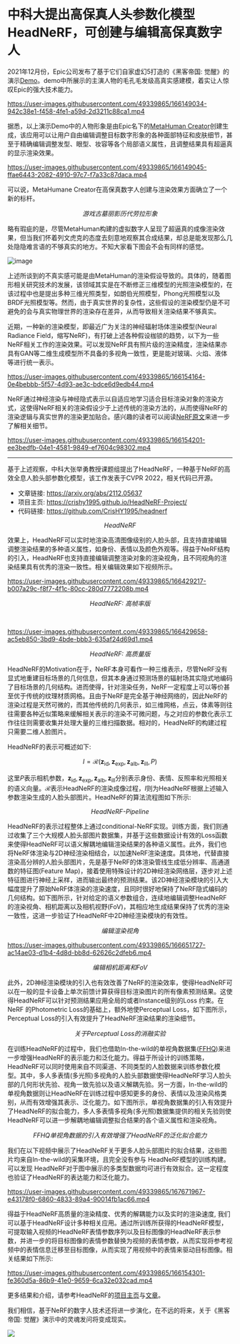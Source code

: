# 中科大提出高保真人头参数化模型HeadNeRF，可创建与编辑高保真数字人
2021年12月份，Epic公司发布了基于它们自家虚幻5打造的《黑客帝国: 觉醒》的演示[Demo](https://www.bilibili.com/video/BV1rY411p7Tg?spm_id_from=333.337.search-card.all.click)。demo中所展示的主演人物的毛孔毛发级高真实感建模，着实让人惊叹Epic的强大技术能力。

https://user-images.githubusercontent.com/49339865/166149034-942c38e1-f458-4fe1-a59d-2d3211c88ca1.mp4

据悉，以上演示Demo中的人物形象是由Epic名下的[MetaHuman Creator](https://www.unrealengine.com/zh-CN/metahuman-creator)创建生成，该应用可以让用户自由编辑调整目标数字形象的各种面部特征和皮肤细节，甚至于精确编辑调整发型、眼型、妆容等各个局部语义属性，且调整结果具有超逼真的显示渲染效果。

https://user-images.githubusercontent.com/49339865/166149045-ffae6443-2082-4910-97c7-f7a33c87daca.mp4

可以说，MetaHumane Creator在高保真数字人创建与渲染效果方面确立了一个新的标杆。

<p align="center">
    <img src="laola_images.jpg" alt> <br>
    <em>游戏古墓丽影历代劳拉形象</em>
</p>

略有瑕疵的是，尽管MetaHuman构建的虚拟数字人呈现了超逼真的成像渲染效果，但当我们怀着列文虎克的态度去刻意地观察其合成结果，却总是能发现那么几处隐隐难言语的不够真实的地方。不知大家看下图会不会有同样的感觉。

![image](https://user-images.githubusercontent.com/49339865/166150656-2e3fd09e-4764-4fd7-be82-dac4f037d651.png)

上述所谈到的不真实感可能是由MetaHuman的渲染假设导致的。具体的，随着图形相关研究技术的发展，该领域其实是在不断修正三维模型的光照渲染模型的，在该过程中也是提出多种三维光照类型，如朗伯光照模型，Phong光照模型以及BRDF光照模型等。然而，由于真实世界的复杂性，这些假设的渲染模型仍是不可避免的会与真实物理世界的渲染存在差异，从而导致相关渲染结果不够真实。

近期，一种新的渲染模型，即最近广为关注的神经辐射场体渲染模型(Neural Radiance Field，缩写NeRF)，有打破上述各种假设枷锁的趋势，以下为一些NeRF相关工作的渲染效果。可以发现NeRF具有照片级的渲染精度，渲染结果亦具有GAN等二维生成模型所不具备的多视角一致性，更是能对玻璃、火焰、液体等进行统一表示。

https://user-images.githubusercontent.com/49339865/166154164-0e4bebbb-5f57-4d93-ae3c-bdce6d9edb44.mp4

NeRF通过神经渲染与神经隐式表示以自适应地学习适合目标渲染对象的渲染方式，这使得NeRF相关的渲染假设少于上述传统的渲染方法的，从而使得NeRF的渲染逻辑与真实世界的渲染更加贴合。感兴趣的读者可以阅读[NeRF原文](https://arxiv.org/abs/2003.08934)来进一步了解相关细节。

https://user-images.githubusercontent.com/49339865/166154201-ee3bedfb-04e1-4581-9849-ef7604c98302.mp4

---

基于上述观察，中科大张举勇教授课题组提出了HeadNeRF，一种基于NeRF的高效全息人脸头部参数化模型，该工作发表于CVPR 2022，相关代码已开源。
- 文章链接: https://arxiv.org/abs/2112.05637
- 项目主页: https://crishy1995.github.io/HeadNeRF-Project/
- 代码链接: https://github.com/CrisHY1995/headnerf

<p align="center">
    <img src="images/teaser_headnerf.png" alt> <br>
    <em>HeadNeRF</em>
</p>

效果上，HeadNeRF可以实时地渲染高清图像级别的人脸头部，且支持直接编辑调整渲染结果的多种语义属性，如身份、表情以及颜色外观等。得益于NeRF结构的引入，HeadNeRF也支持直接编辑调整渲染对象的渲染视角，且不同视角的渲染结果具有优秀的渲染一致性。相关编辑效果如下视频所示。



https://user-images.githubusercontent.com/49339865/166429217-b007a29c-f8f7-4f1c-80cc-280d7772208b.mp4 
<p align="center">
    <em>HeadNeRF: 高帧率版</em>
</p>
<br>

https://user-images.githubusercontent.com/49339865/166429658-ac5eb850-3bd9-4bde-bbb3-635af24d69d1.mp4
<p align="center">
    <em>HeadNeRF: 高质量版</em>
</p>

<!--
https://user-images.githubusercontent.com/49339865/166154233-e0ead7e8-0915-45fd-8b2f-ef50d472dd93.mp4
-->

HeadNeRF的Motivation在于，NeRF本身可看作一种三维表示，尽管NeRF没有显式地重建目标场景的几何信息，但其本身通过预测场景的辐射场其实隐式地编码了目标场景的几何结构。进而使得，针对渲染任务，NeRF一定程度上可以等价甚至优于传统的纹理材质网格。且由于NeRF是完全基于神经网络的，因此NeRF的渲染过程是天然可微的，而其他传统的几何表示，如三维网格，点云，体素等则往往需要各种近似策略来缓解相关表示的渲染不可微问题，与之对应的参数化表示工作往往则需要收集并处理大量的三维扫描数据。相对的，HeadNeRF的构建过程只需要二维人脸图片。
<!--
基于收集的三个大规模人脸头部图片数据集与精心设计的Loss函数与训练策略，所训练出来的HeadNeRF模型可以语义解耦地编辑渲染结果的各种语义属性。
-->

HeadNeRF的表示可概述如下:

$$I=\mathcal{R}(\mathbf{z}_\textrm{id}, \mathbf{z}_\textrm{exp}, \mathbf{z}_\textrm{alb}, \mathbf{z}_\textrm{ill}, P)$$

这里$P$表示相机参数，$\mathbf{z}_\textrm{id}, \mathbf{z}_\textrm{exp}, \mathbf{z}_\textrm{alb}, \mathbf{z}_\textrm{ill}$分别表示身份、表情、反照率和光照相关的语义向量。$\mathcal{R}$表示HeadNeRF的渲染成像过程，$I$则为HeadNeRF根据上述输入参数渲染生成的人脸头部图片。HeadNeRF的算法流程图如下所示:

<p align="center">
    <img src="images/headnerf-pipeline.png" alt> <br>
    <em>HeadNeRF-Pipeline</em>
</p>
HeadNeRF的表示过程整体上通过conditional-NeRF实现。训练方面，我们则通过收集了三个大规模人脸头部图片数据集，并基于这些数据设计有效的Loss函数来使得HeadNeRF可以语义解耦地编辑渲染结果的各种语义属性。此外，我们也将NeRF体渲染与2D神经渲染相结合，以加速NeRF渲染速度。具体地，代替直接渲染高分辨的人脸头部图片，先是基于NeRF的体渲染管线生成低分辨率、高通道数的特征图(Feature Map)，接着使用特殊设计的2D神经渲染网络层，逐步对上述特征图进行神经上采样，进而输出最终的预测结果。该2D神经渲染模块的引入大幅度提升了原始NeRF体渲染的渲染速度，且同时很好地保持了NeRF隐式编码的几何结构。如下图所示，针对给定的语义参数组合，连续地编辑调整HeadNeRF的渲染视角、相机距离以及相机视野(FoV)，其相应地生成结果保持了优秀的渲染一致性，这进一步验证了HeadNeRF中2D神经渲染模块的有效性。

<p align="center">
    <img src="images/changepose_v2.png" alt> <br>
    <em>编辑渲染视角</em>
</p>


https://user-images.githubusercontent.com/49339865/166651727-ac14ae03-d1b4-4d8d-bb8d-62626c2dfeb6.mp4
<p align="center">
    <em>编辑相机距离和FoV</em>
</p>

此外，2D神经渲染模块的引入也有效改善了NeRF的渲染效率，使得HeadNeRF可以在一般的显卡设备上单次前馈计算获得目标渲染图片的所有像素预测结果。这使得HeadNeRF可以针对预测结果应用全局的或者Instance级别的Loss 约束。在NeRF 的Photometric Loss的基础上，额外地使Perceptual Loss，如下图所示，Perceptual Loss的引入有效提升了HeadNeRF渲染结果的渲染细节。

<p align="center">
    <img src="images/Perceptual_loss_v2.png" alt> <br>
    <em>关于Perceptual Loss的消融实验</em>
</p>

在训练HeadNeRF的过程中，我们也借助In-the-wild的单视角数据集([FFHQ](https://github.com/NVlabs/ffhq-dataset))来进一步增强HeadNeRF的表示能力和泛化能力。得益于所设计的训练策略，HeadNeRF可以同时使用来自不同渠道、不同类型的人脸数据来训练参数化模型。其中，多人多表情(多光照)多视角的人脸头部数据使得HeadNeRF学习人脸头部的几何形状先验、视角一致先验以及语义解耦先验。另一方面，In-the-wild的单视角数据则让HeadNeRF在训练过程中感知更多的身份、表情以及渲染风格类别，从而有效增强其表示、泛化能力。如下图所示，单视角数据集的引入有效提升了HeadNeRF的拟合能力，多人多表情多视角(多光照)数据集提供的相关先验则使HeadNeRF可以进一步解耦地编辑调整拟合结果的各个语义属性和渲染视角。

<p align="center">
    <img src="images/ffhq_comparison_v2.png" alt> <br>
    <em>FFHQ单视角数据的引入有效增强了HeadNeRF的泛化拟合能力</em>
</p>

我们在以下视频中展示了HeadNeRF关于更多人脸头部图片的拟合结果，这些图片均来自In-the-wild的采集环境，且完全没有参与 HeadNeRF模型的训练构建。可以发现 HeadNeRF对于图中展示的多类型数据均可进行有效拟合。这一定程度也验证了HeadNeRF的表达能力和泛化能力。

https://user-images.githubusercontent.com/49339865/167671967-e43178f0-6860-4833-89a4-90014fb1ac66.mp4

得益于HeadNeRF高质量的渲染精度、优秀的解耦能力以及实时的渲染速度, 我们可以基于HeadNeRF设计多种相关应用。通过所训练所获得的HeadNeRF模型，可提取输入视频的HeadNeRF表情参数序列以及目标图像的HeadNeRF表示参数，并进一步的将目标图像的表情参数替换为视频的表情参数，从而实现将参考视频中的表情信息迁移至目标图像，从而实现了用视频中的表情来驱动目标图像。相关结果如下所示:

https://user-images.githubusercontent.com/49339865/166154301-fe360d5a-86b9-41e0-9659-6ca32e032cad.mp4

更多结果和介绍，请参考HeadNeRF的[项目主页](https://crishy1995.github.io/HeadNeRF-Project/)与[文章](https://arxiv.org/abs/2112.05637)。

我们相信，基于NeRF的数字人技术还将进一步演化，在不远的将来，关于《黑客帝国: 觉醒》演示中的灵魂发问将变成现实。

![](last_img.png)
